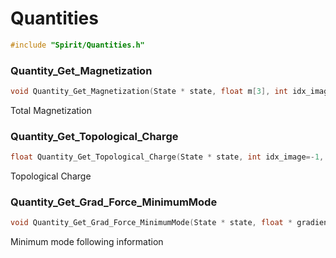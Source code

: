 

Quantities
====================================================================

```C
#include "Spirit/Quantities.h"
```



### Quantity_Get_Magnetization

```C
void Quantity_Get_Magnetization(State * state, float m[3], int idx_image=-1, int idx_chain=-1)
```

Total Magnetization



### Quantity_Get_Topological_Charge

```C
float Quantity_Get_Topological_Charge(State * state, int idx_image=-1, int idx_chain=-1)
```

Topological Charge



### Quantity_Get_Grad_Force_MinimumMode

```C
void Quantity_Get_Grad_Force_MinimumMode(State * state, float * gradient, float * eval, float * mode, float * forces, int idx_image=-1, int idx_chain=-1)
```

Minimum mode following information


